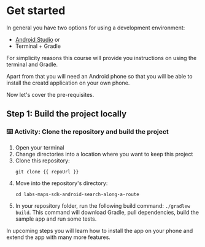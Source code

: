 # Get started

In general you have two options for using a development environment:

* [Android Studio](https://developer.android.com/studio/) or
* Terminal + Gradle

For simplicity reasons this course will provide you instructions on using the
terminal and Gradle.

Apart from that you will need an Android phone so that you will be able to install
the creatd application on your own phone.

Now let's cover the pre-requisites.

## Step 1: Build the project locally

### :keyboard: Activity: Clone the repository and build the project

1. Open your terminal
1. Change directories into a location where you want to keep this project
1. Clone this repository:
    ```
    git clone {{ repoUrl }}
    ```
1. Move into the repository's directory:
    ```
    cd labs-maps-sdk-android-search-along-a-route
    ```
1. In your repository folder, run the following build command: `./gradlew build`. This command will download Gradle, pull dependencies, build the sample app and run some tests.

In upcoming steps you will learn how to install the app on your phone and extend the app with many more features.
